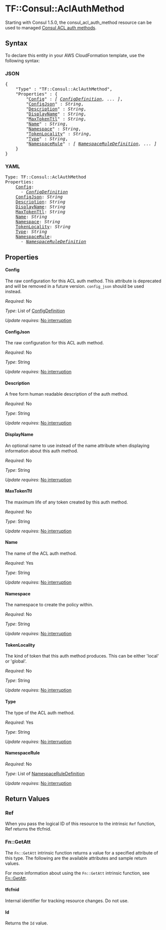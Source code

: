 # TF::Consul::AclAuthMethod

Starting with Consul 1.5.0, the consul_acl_auth_method resource can be used to
managed [Consul ACL auth methods](https://www.consul.io/docs/acl/auth-methods).

## Syntax

To declare this entity in your AWS CloudFormation template, use the following syntax:

### JSON

<pre>
{
    "Type" : "TF::Consul::AclAuthMethod",
    "Properties" : {
        "<a href="#config" title="Config">Config</a>" : <i>[ <a href="configdefinition.md">ConfigDefinition</a>, ... ]</i>,
        "<a href="#configjson" title="ConfigJson">ConfigJson</a>" : <i>String</i>,
        "<a href="#description" title="Description">Description</a>" : <i>String</i>,
        "<a href="#displayname" title="DisplayName">DisplayName</a>" : <i>String</i>,
        "<a href="#maxtokenttl" title="MaxTokenTtl">MaxTokenTtl</a>" : <i>String</i>,
        "<a href="#name" title="Name">Name</a>" : <i>String</i>,
        "<a href="#namespace" title="Namespace">Namespace</a>" : <i>String</i>,
        "<a href="#tokenlocality" title="TokenLocality">TokenLocality</a>" : <i>String</i>,
        "<a href="#type" title="Type">Type</a>" : <i>String</i>,
        "<a href="#namespacerule" title="NamespaceRule">NamespaceRule</a>" : <i>[ <a href="namespaceruledefinition.md">NamespaceRuleDefinition</a>, ... ]</i>
    }
}
</pre>

### YAML

<pre>
Type: TF::Consul::AclAuthMethod
Properties:
    <a href="#config" title="Config">Config</a>: <i>
      - <a href="configdefinition.md">ConfigDefinition</a></i>
    <a href="#configjson" title="ConfigJson">ConfigJson</a>: <i>String</i>
    <a href="#description" title="Description">Description</a>: <i>String</i>
    <a href="#displayname" title="DisplayName">DisplayName</a>: <i>String</i>
    <a href="#maxtokenttl" title="MaxTokenTtl">MaxTokenTtl</a>: <i>String</i>
    <a href="#name" title="Name">Name</a>: <i>String</i>
    <a href="#namespace" title="Namespace">Namespace</a>: <i>String</i>
    <a href="#tokenlocality" title="TokenLocality">TokenLocality</a>: <i>String</i>
    <a href="#type" title="Type">Type</a>: <i>String</i>
    <a href="#namespacerule" title="NamespaceRule">NamespaceRule</a>: <i>
      - <a href="namespaceruledefinition.md">NamespaceRuleDefinition</a></i>
</pre>

## Properties

#### Config

The raw configuration for this ACL auth method. This
attribute is deprecated and will be removed in a future version. `config_json`
should be used instead.

_Required_: No

_Type_: List of <a href="configdefinition.md">ConfigDefinition</a>

_Update requires_: [No interruption](https://docs.aws.amazon.com/AWSCloudFormation/latest/UserGuide/using-cfn-updating-stacks-update-behaviors.html#update-no-interrupt)

#### ConfigJson

The raw configuration for this ACL auth method.

_Required_: No

_Type_: String

_Update requires_: [No interruption](https://docs.aws.amazon.com/AWSCloudFormation/latest/UserGuide/using-cfn-updating-stacks-update-behaviors.html#update-no-interrupt)

#### Description

A free form human readable description of the auth method.

_Required_: No

_Type_: String

_Update requires_: [No interruption](https://docs.aws.amazon.com/AWSCloudFormation/latest/UserGuide/using-cfn-updating-stacks-update-behaviors.html#update-no-interrupt)

#### DisplayName

An optional name to use instead of the name
attribute when displaying information about this auth method.

_Required_: No

_Type_: String

_Update requires_: [No interruption](https://docs.aws.amazon.com/AWSCloudFormation/latest/UserGuide/using-cfn-updating-stacks-update-behaviors.html#update-no-interrupt)

#### MaxTokenTtl

The maximum life of any token created by this
auth method.

_Required_: No

_Type_: String

_Update requires_: [No interruption](https://docs.aws.amazon.com/AWSCloudFormation/latest/UserGuide/using-cfn-updating-stacks-update-behaviors.html#update-no-interrupt)

#### Name

The name of the ACL auth method.

_Required_: Yes

_Type_: String

_Update requires_: [No interruption](https://docs.aws.amazon.com/AWSCloudFormation/latest/UserGuide/using-cfn-updating-stacks-update-behaviors.html#update-no-interrupt)

#### Namespace

The namespace to create the policy within.

_Required_: No

_Type_: String

_Update requires_: [No interruption](https://docs.aws.amazon.com/AWSCloudFormation/latest/UserGuide/using-cfn-updating-stacks-update-behaviors.html#update-no-interrupt)

#### TokenLocality

The kind of token that this auth method
produces. This can be either 'local' or 'global'.

_Required_: No

_Type_: String

_Update requires_: [No interruption](https://docs.aws.amazon.com/AWSCloudFormation/latest/UserGuide/using-cfn-updating-stacks-update-behaviors.html#update-no-interrupt)

#### Type

The type of the ACL auth method.

_Required_: Yes

_Type_: String

_Update requires_: [No interruption](https://docs.aws.amazon.com/AWSCloudFormation/latest/UserGuide/using-cfn-updating-stacks-update-behaviors.html#update-no-interrupt)

#### NamespaceRule

_Required_: No

_Type_: List of <a href="namespaceruledefinition.md">NamespaceRuleDefinition</a>

_Update requires_: [No interruption](https://docs.aws.amazon.com/AWSCloudFormation/latest/UserGuide/using-cfn-updating-stacks-update-behaviors.html#update-no-interrupt)

## Return Values

### Ref

When you pass the logical ID of this resource to the intrinsic `Ref` function, Ref returns the tfcfnid.

### Fn::GetAtt

The `Fn::GetAtt` intrinsic function returns a value for a specified attribute of this type. The following are the available attributes and sample return values.

For more information about using the `Fn::GetAtt` intrinsic function, see [Fn::GetAtt](https://docs.aws.amazon.com/AWSCloudFormation/latest/UserGuide/intrinsic-function-reference-getatt.html).

#### tfcfnid

Internal identifier for tracking resource changes. Do not use.

#### Id

Returns the <code>Id</code> value.

